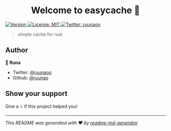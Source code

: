 <h1 align="center">Welcome to easycache 👋</h1>
<p>
  <a href="https://www.npmjs.com/package/easycache" target="_blank">
    <img alt="Version" src="https://img.shields.io/npm/v/easycache.svg">
  </a>
  <a href="#" target="_blank">
    <img alt="License: MIT" src="https://img.shields.io/badge/License-MIT-yellow.svg" />
  </a>
  <a href="https://twitter.com/ruunaoo" target="_blank">
    <img alt="Twitter: ruunaoo" src="https://img.shields.io/twitter/follow/ruunaoo.svg?style=social" />
  </a>
</p>

> simple cache for rust

## Author

👤 **Runa**

* Twitter: [@ruunaoo](https://twitter.com/ruunaoo)
* Github: [@ruunao](https://github.com/ruunao)

## Show your support

Give a ⭐️ if this project helped you!

***
_This README was generated with ❤️ by [readme-md-generator](https://github.com/kefranabg/readme-md-generator)_